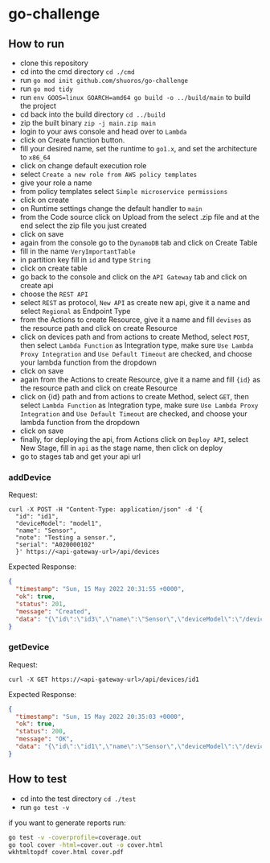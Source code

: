 # go-challenge

## How to run
- clone this repository
- cd into the cmd directory `cd ./cmd`
- run `go mod init github.com/shuoros/go-challenge`
- run `go mod tidy`
- run `env GOOS=linux GOARCH=amd64 go build -o ../build/main` to build the project
- cd back into the build directory `cd ../build`
- zip the built binary `zip -j main.zip main`
- login to your aws console and head over to `Lambda`
- click on Create function button.
- fill your desired name, set the runtime to `go1.x`, and set the architecture to `x86_64`
- click on change default execution role
- select `Create a new role from AWS policy templates`
- give your role a name
- from policy templates select `Simple microservice permissions`
- click on create
- on Runtime settings change the default handler to `main`
- from the Code source click on Upload from the select .zip file and at the end select the zip file you just created
- click on save
- again from the console go to the `DynamoDB` tab and click on Create Table
- fill in the name `VeryImportantTable`
- in partition key fill in `id` and type `String`
- click on create table
- go back to the console and click on the `API Gateway` tab and click on create api
- choose the `REST API`
- select `REST` as protocol, `New API` as create new api, give it a name and select `Regional` as Endpoint Type
- from the Actions to create Resource, give it a name and fill `devises` as the resource path and click on create Resource
- click on devices path and from actions to create Method, select `POST`, then select `Lambda Function` as Integration type, make sure `Use Lambda Proxy Integration` and `Use Default Timeout` are checked, and choose your lambda function from the dropdown
- click on save
- again from the Actions to create Resource, give it a name and fill `{id}` as the resource path and click on create Resource
- click on {id} path and from actions to create Method, select `GET`, then select `Lambda Function` as Integration type, make sure `Use Lambda Proxy Integration` and `Use Default Timeout` are checked, and choose your lambda function from the dropdown
- click on save
- finally, for deploying the api, from Actions click on `Deploy API`, select New Stage, fill in `api` as the stage name, then click on deploy
- go to stages tab and get your api url

### addDevice
Request:
```curl
curl -X POST -H "Content-Type: application/json" -d '{
  "id": "id1",
  "deviceModel": "model1",
  "name": "Sensor",
  "note": "Testing a sensor.",
  "serial": "A020000102"
  }' https://<api-gateway-url>/api/devices
```

Expected Response:
```json
{
  "timestamp": "Sun, 15 May 2022 20:31:55 +0000",
  "ok": true,
  "status": 201,
  "message": "Created",
  "data": "{\"id\":\"id3\",\"name\":\"Sensor\",\"deviceModel\":\"/devicemodels/id1\",\"serial\":\"A020000102\",\"note\":\"Testing a sensor.\"}"
}
```

### getDevice
Request:
```curl
curl -X GET https://<api-gateway-url>/api/devices/id1
```

Expected Response:
```json
{
  "timestamp": "Sun, 15 May 2022 20:35:03 +0000",
  "ok": true,
  "status": 200,
  "message": "OK",
  "data": "{\"id\":\"id1\",\"name\":\"Sensor\",\"deviceModel\":\"/devicemodels/id1\",\"serial\":\"A020000102\",\"note\":\"Testing a sensor.\"}"
}
```

## How to test
- cd into the test directory `cd ./test`
- run `go test -v`

if you want to generate reports run:
```bash
go test -v -coverprofile=coverage.out
go tool cover -html=cover.out -o cover.html
wkhtmltopdf cover.html cover.pdf
```

